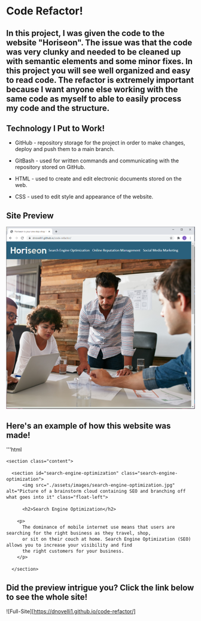 # Code Refactor!

## In this project, I was given the code to the website "Horiseon". The issue was that the code was very clunky and needed to be cleaned up with semantic elements and some minor fixes. In this project you will see well organized and easy to read code. The refactor is extremely important because I want anyone else working with the same code as myself to able to easily process my code and the structure.

## Technology I Put to Work!
- GitHub - repository storage for the project in order to make changes, deploy and push them to a main branch.

- GitBash - used for written commands and communicating with the repository stored on GitHub.

- HTML - used to create and edit electronic documents stored on the web.

- CSS - used to edit style and appearance of the website.

## Site Preview

![Site](assets/images/website-preview.png)

## Here's an example of how this website was made!
'''html
<div class="hero"></div>
   
    <section class="content">
    
      <section id="search-engine-optimization" class="search-engine-optimization">
          <img src="./assets/images/search-engine-optimization.jpg" alt="Picture of a brainstorm cloud containing SEO and branching off what goes into it" class="float-left">
      
          <h2>Search Engine Optimization</h2>
      
        <p> 
          The dominance of mobile internet use means that users are searching for the right business as they travel, shop,
          or sit on their couch at home. Search Engine Optimization (SEO) allows you to increase your visibility and find
          the right customers for your business.
        </p>
    
      </section>  

## Did the preview intrigue you? Click the link below to see the whole site!

![Full-Site][https://dnovelli1.github.io/code-refactor/]